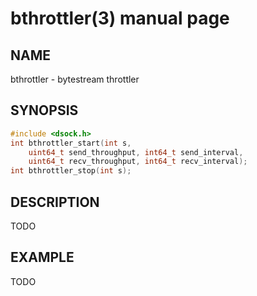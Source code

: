 # bthrottler(3) manual page

## NAME

bthrottler - bytestream throttler

## SYNOPSIS

```c
#include <dsock.h>
int bthrottler_start(int s,
    uint64_t send_throughput, int64_t send_interval,
    uint64_t recv_throughput, int64_t recv_interval);
int bthrottler_stop(int s);
```

## DESCRIPTION

TODO

## EXAMPLE

TODO

